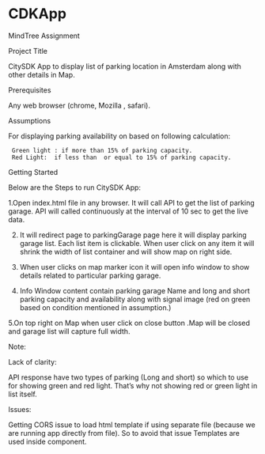 # CDKApp
MindTree Assignment

Project Title

CitySDK  App to display list of parking location in Amsterdam along with other details in Map. 

Prerequisites

 Any web browser (chrome, Mozilla , safari).

Assumptions

  For displaying parking availability on based on following calculation:
     
     Green light : if more than 15% of parking capacity.
     Red Light:  if less than  or equal to 15% of parking capacity.

 
Getting Started

  Below are the Steps to run CitySDK App:
  
1.Open index.html file in any browser. It will call API to get the list of parking   garage. API will called continuously at the interval of 10 sec to get the live data.
  
 2. It will redirect page to parkingGarage page here it will display parking garage list. Each list item is clickable. When user click on any item it will shrink the width of list container and will show map on right side.

 3.  When user clicks on map marker icon it will open info window to show details related to particular parking garage.

 4. Info Window content contain parking garage Name and long and short parking capacity and availability along with signal image (red on green based   on condition mentioned in assumption.)

 5.On top right on Map when user click on close button .Map will be closed and garage  list will capture full width.


Note:

Lack of clarity:

 API response have two types of parking (Long and short) so which to use for showing green and red light. That’s why not showing red or green light in list itself.

Issues:

 Getting CORS issue to load html template if using separate file (because we are running app directly from file).
So to avoid that issue Templates are used inside component.




